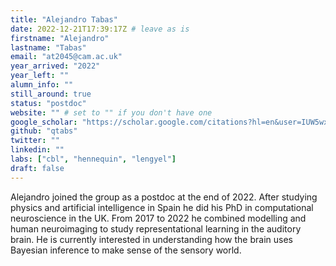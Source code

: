 ```yaml
---
title: "Alejandro Tabas"
date: 2022-12-21T17:39:17Z # leave as is
firstname: "Alejandro"
lastname: "Tabas"
email: "at2045@cam.ac.uk"
year_arrived: "2022"
year_left: ""
alumn_info: ""
still_around: true
status: "postdoc"
website: "" # set to "" if you don't have one
google_scholar: "https://scholar.google.com/citations?hl=en&user=IUW5wx8AAAAJ"
github: "qtabs"
twitter: ""
linkedin: ""
labs: ["cbl", "hennequin", "lengyel"]
draft: false
---
```


Alejandro joined the group as a postdoc at the end of 2022. After studying
physics and artificial intelligence in Spain he did his PhD in computational
neuroscience in the UK. From 2017 to 2022 he combined modelling and human
neuroimaging to study representational learning in the auditory brain. He is
currently interested in understanding how the brain uses Bayesian inference to
make sense of the sensory world.

